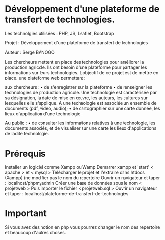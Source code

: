 # Développement d'une plateforme de transfert de technologies.
  Les technolgies utilisées : PHP, JS, Leaflet, Bootstrap

Projet : Développement d'une plateforme de transfert de technologies

Auteur : Serge BANOGO

Les chercheurs mettent en place des technologies pour améliorer la production agricole. 
Ils ont besoin d'une plateforme pour partager les informations sur leurs technologies. 
L'objectif de ce projet est de mettre en place, une plateforme web permettant :

aux chercheurs :
  • de s'enregistrer sur la plateforme
  • de renseigner les technologies de production agricole. Une technologie est 
  caractérisée par sa désignation, la date de mise en œuvre, les auteurs, les 
  cultures sur lesquelles elle s'applique. A une technologie est associée un 
  ensemble de documents (pdf, video, audio);
  • de cartographier sur une carte donnée, les lieux d'application d'une technologie ;
  
Au public :
  • de consulter les informations relatives à une technologie, les documents associés, 
  et de visualiser sur une carte les lieux d'applications de ladite technologie.

# Prérequis

Installer un logiciel comme Xampp ou Wamp
Demarrer xampp et 'start' < apache > et < mysql > 
Telécharger le projet et l'extraire dans htdocs (Xampp) (ne modifier pas le nom du repertoire
Ouvrir un navigateur et taper : localhost/phpmyadmin
Créer une base de données sous le nom < projetweb >
Puis importer le fichier < projetweb.sql >
Ouvrir un navigateur et taper : localhost/plateforme-de-transfert-de-technologies

# Important

Si vous avez des notion en php vous pourrez changer le nom des repertoire et beaucoup d'autres choses.
